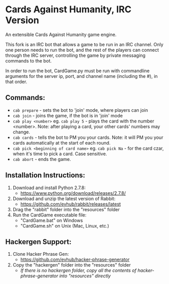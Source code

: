 Cards Against Humanity, IRC Version
======================

An extensible Cards Against Humanity game engine.

This fork is an IRC bot that allows a game to be run in an IRC channel.
Only one person needs to run the bot, and the rest of the players can
connect through the IRC server, controlling the game by private messaging
commands to the bot.

In order to run the bot, CardGame.py must be run with commandline arguments
for the server ip, port, and channel name (including the #), in that order.

## Commands:
* `cab prepare` - sets the bot to 'join' mode, where players can join
* `cab join` - joins the game, if the bot is in 'join' mode
* `cab play <number>` eg. `cab play 5` - plays the card with the number &lt;number&gt;. Note: after playing a card, your other cards' numbers may change.
* `cab cards` - tells the bot to PM you your cards. Note: it will PM you your cards automatically at the start of each round.
* `cab pick <beginning of card name>` eg. `cab pick Na` - for the card czar, when it's time to pick a card. Case sensitive.
* `cab abort` - ends the game.

## Installation Instructions:

1. Download and install Python 2.7.8:
	* https://www.python.org/download/releases/2.7.8/
2. Download and unzip the latest version of Rabbit:
	* https://github.com/evhub/rabbit/releases/latest
3. Drag the "rabbit" folder into the "resources" folder
4. Run the CardGame executable file:
	* "CardGame.bat" on Windows
	* "CardGame.sh" on Unix (Mac, Linux, etc.)

## Hackergen Support:

1. Clone Hacker Phrase Gen:
	* https://github.com/evhub/hacker-phrase-generator
2. Copy the "hackergen" folder into the "resources" folder
	* _If there is no hackergen folder, copy all the contents of hacker-phrase-generator into "resources" directly_
